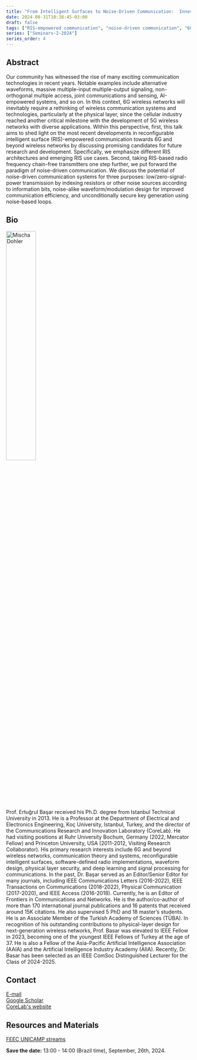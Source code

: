```yaml
---
title: "From Intelligent Surfaces to Noise-Driven Communication:  Innovative Technologies for 6G and Beyond"
date: 2024-08-31T10:38:45-03:00
draft: false
tags: ["RIS-empowered communication", "noise-driven communication", "6G wireless networks"]
series: ["Seminars-2-2024"]
series_order: 4
---
```


## Abstract
Our community has witnessed the rise of many exciting communication technologies in recent years. Notable examples include alternative waveforms, massive multiple-input multiple-output signaling, non-orthogonal multiple access, joint communications and sensing, AI-empowered systems, and so on. In this context, 6G wireless networks will inevitably require a rethinking of wireless communication systems and technologies, particularly at the physical layer, since the cellular industry reached another critical milestone with the development of 5G wireless networks with diverse applications. Within this perspective, first, this talk aims to shed light on the most recent developments in reconfigurable intelligent surface (RIS)-empowered communication towards 6G and beyond wireless networks by discussing promising candidates for future research and development. Specifically, we emphasize different RIS architectures and emerging RIS use cases. Second, taking RIS-based radio frequency chain-free transmitters one step further, we put forward the paradigm of noise-driven communication. We discuss the potential of noise-driven communication systems for three purposes: low/zero-signal-power transmission by indexing resistors or other noise sources according to information bits, noise-alike waveform/modulation design for improved communication efficiency, and unconditionally secure key generation using noise-based loops.


## Bio
<img alt="Mischa Dohler" src="/seminars/seminars-2-2024/4/ertugrul_basar.png" style="width: 40%; height: 160x;">

Prof. Ertuğrul Başar received his Ph.D. degree from Istanbul Technical University in 2013. He is a Professor at the Department of Electrical and Electronics Engineering, Koç University, Istanbul, Turkey, and the director of the Communications Research and Innovation Laboratory (CoreLab). He had visiting positions at Ruhr University Bochum, Germany (2022, Mercator Fellow) and Princeton University, USA (2011-2012, Visiting Research Collaborator). His primary research interests include 6G and beyond wireless networks, communication theory and systems, reconfigurable intelligent surfaces, software-defined radio implementations, waveform design, physical layer security, and deep learning and signal processing for communications. In the past, Dr. Başar served as an Editor/Senior Editor for many journals, including IEEE Communications Letters (2016-2022), IEEE Transactions on Communications (2018-2022), Physical Communication (2017-2020), and IEEE Access (2016-2018). Currently, he is an Editor of Frontiers in Communications and Networks. He is the author/co-author of more than 170 international journal publications and 16 patents that received around 15K citations. He also supervised 5 PhD and 18 master’s students. He is an Associate Member of the Turkish Academy of Sciences (TÜBA). In recognition of his outstanding contributions to physical-layer design for next-generation wireless networks, Prof. Basar was elevated to IEEE Fellow in 2023, becoming one of the youngest IEEE Fellows of Turkey at the age of 37. He is also a Fellow of the Asia-Pacific Artificial Intelligence Association (AAIA) and the Artificial Intelligence Industry Academy (AIIA). Recently, Dr. Basar has been selected as an IEEE ComSoc Distinguished Lecturer for the Class of 2024-2025.

## Contact
[E-mail](ebasar@ku.edu.tr) \
[Google Scholar](https://scholar.google.com/citations?hl=pt-BR&user=zRdAU7kAAAAJ) \
[CoreLab's website](https://corelab.ku.edu.tr/ertugrul-basar/)

## Resources and Materials

[FEEC UNICAMP streams](https://www.youtube.com/@feec-unicamp/streams)

<!--<iframe width="560" height="315" src="https://www.youtube.com/embed/yz6Eg-J3CQE" title="YouTube video player" frameborder="0" allow="accelerometer; autoplay; clipboard-write; encrypted-media; gyroscope; picture-in-picture; web-share" allowfullscreen></iframe>
-->

**Save the date:** 13:00 - 14:00 (Brazil time), September, 26th, 2024.

